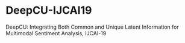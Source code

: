 # DeepCU-IJCAI19
DeepCU: Integrating Both Common and Unique Latent Information for Multimodal Sentiment Analysis, IJCAI-19
